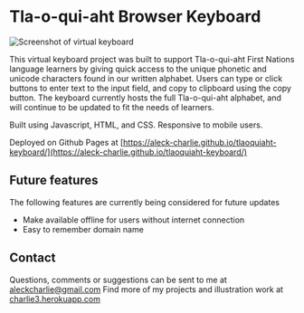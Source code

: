 # Tla-o-qui-aht Browser Keyboard

![Screenshot of virtual keyboard](https://res.cloudinary.com/dvhx34ziw/image/upload/v1656652761/keyboardcomplete_simple_ylmoso.jpg)

This virtual keyboard project was built to support Tla-o-qui-aht First Nations language learners by giving quick access to the unique phonetic and unicode characters found in our written alphabet. Users can type or click buttons to enter text to the input field, and copy to clipboard using the copy button. The keyboard currently hosts the full Tla-o-qui-aht alphabet, and will continue to be updated to fit the needs of learners.

Built using Javascript, HTML, and CSS. Responsive to mobile users. 

Deployed on Github Pages at [https://aleck-charlie.github.io/tlaoquiaht-keyboard/](https://aleck-charlie.github.io/tlaoquiaht-keyboard/)

## Future features

The following features are currently being considered for future updates

- Make available offline for users without internet connection
- Easy to remember domain name

## Contact

Questions, comments or suggestions can be sent to me at [aleckcharlie@gmail.com](mailto:aleckcharlie@gmail.com)
Find more of my projects and illustration work at [charlie3.herokuapp.com](charlie3.herokuapp.com)
